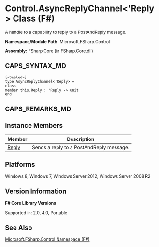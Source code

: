 # Control.AsyncReplyChannel<'Reply> Class (F#)

A handle to a capability to reply to a PostAndReply message.

**Namespace/Module Path:** Microsoft.FSharp.Control

**Assembly:** FSharp.Core (in FSharp.Core.dll)


## CAPS_SYNTAX_MD

```
[<Sealed>]
type AsyncReplyChannel<'Reply> =
class
member this.Reply : 'Reply -> unit
end
```

## CAPS_REMARKS_MD

## Instance Members


|Member|Description|
|------|-----------|
|[Reply](http://msdn.microsoft.com/en-us/library/fd08551d-10f1-43da-88d9-718a6a812d76)|Sends a reply to a PostAndReply message.|

## Platforms
Windows 8, Windows 7, Windows Server 2012, Windows Server 2008 R2


## Version Information
**F# Core Library Versions**

Supported in: 2.0, 4.0, Portable




## See Also
[Microsoft.FSharp.Control Namespace &#40;F&#35;&#41;](Microsoft.FSharp.Control+Namespace+%28F%23%29.md)

